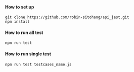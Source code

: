 #### How to set up
```
git clone https://github.com/robin-sitohang/api_jest.git
npm install
```

#### How to run all test
```
npm run test
```

#### How to run single test
```
npm run test testcases_name.js
```